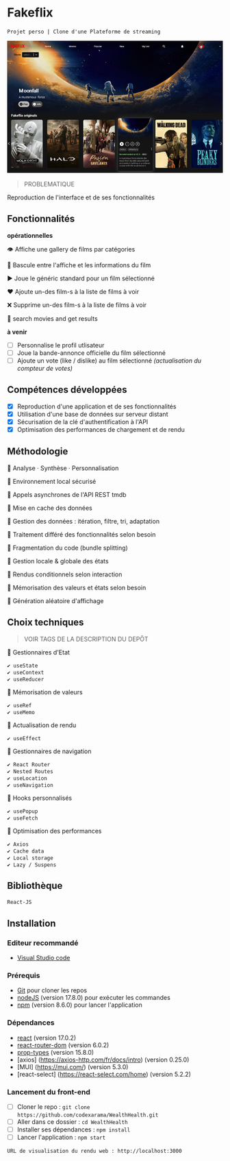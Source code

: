 # Fakeflix

    Projet perso | Clone d'une Plateforme de streaming

<kbd>![Visuel](./Fakeflix.png)</kbd>

> PROBLEMATIQUE

Reproduction de l'interface et de ses fonctionnalités

## Fonctionnalités

**opérationnelles**

:eye: Affiche une gallery de films par catégories

:arrows_counterclockwise: Bascule entre l'affiche et les informations du film

:arrow_forward: Joue le généric standard pour un film sélectionné

:heart: Ajoute un-des film-s à la liste de films à voir

:x: Supprime un-des film-s à la liste de films à voir

:mag_right: search movies and get results

**à venir**

- [ ] Personnalise le profil utlisateur
- [ ] Joue la bande-annonce officielle du film sélectionné
- [ ] Ajoute un vote (like / dislike) au film sélectionné _(actualisation du compteur de votes)_

## Compétences développées

- [x] Reproduction d'une application et de ses fonctionnalités
- [x] Utilisation d'une base de données sur serveur distant
- [x] Sécurisation de la clé d'authentification à l'API
- [x] Optimisation des performances de chargement et de rendu

## Méthodologie

🔘 Analyse · Synthèse · Personnalisation

🔘 Environnement local sécurisé

🔘 Appels asynchrones de l'API REST tmdb

🔘 Mise en cache des données

🔘 Gestion des données : itération, filtre, tri, adaptation

🔘 Traitement différé des fonctionnalités selon besoin

🔘 Fragmentation du code (bundle splitting)

🔘 Gestion locale & globale des états

🔘 Rendus conditionnels selon interaction

🔘 Mémorisation des valeurs et états selon besoin

🔘 Génération aléatoire d'affichage

## Choix techniques

> VOIR TAGS DE LA DESCRIPTION DU DEPÔT

🔘 Gestionnaires d'Etat

    ✔ useState
    ✔ useContext
    ✔ useReducer

🔘 Mémorisation de valeurs

    ✔ useRef
    ✔ useMemo

🔘 Actualisation de rendu

    ✔ useEffect

🔘 Gestionnaires de navigation

    ✔ React Router
    ✔ Nested Routes
    ✔ useLocation
    ✔ useNavigation

🔘 Hooks personnalisés

    ✔ usePopup
    ✔ useFetch

🔘 Optimisation des performances

    ✔ Axios
    ✔ Cache data
    ✔ Local storage
    ✔ Lazy / Suspens

## Bibliothèque

    React-JS

## Installation

### Editeur recommandé

- [Visual Studio code](https://code.visualstudio.com/)

### Prérequis

- [Git](https://git-scm.com/) pour cloner les repos
- [nodeJS](https://nodejs.org/fr/) (version 17.8.0) pour exécuter les commandes
- [npm](https://docs.npmjs.com/downloading-and-installing-node-js-and-npm) (version 8.6.0) pour lancer l'application

### Dépendances

- [react](https://fr.reactjs.org/docs/getting-started.html) (version 17.0.2)
- [react-router-dom](https://reactrouter.com/web/guides/quick-start) (version 6.0.2)
- [prop-types](https://fr.reactjs.org/docs/typechecking-with-proptypes.html) (version 15.8.0)
- [axios] (https://axios-http.com/fr/docs/intro) (version 0.25.0)
- [MUI] (https://mui.com/) (version 5.3.0)
- [react-select] (https://react-select.com/home) (version 5.2.2)

### Lancement du front-end

- [ ] Cloner le repo : `git clone https://github.com/codexarama/WealthHealth.git`
- [ ] Aller dans ce dossier : `cd WealthHealth`
- [ ] Installer ses dépendances : `npm install`
- [ ] Lancer l'application : `npm start`

```bash
URL de visualisation du rendu web : http://localhost:3000
```
